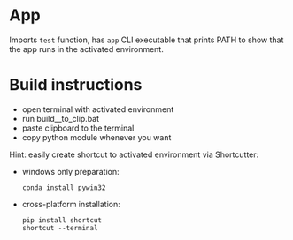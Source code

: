 # App

Imports `test` function, has `app` CLI executable that prints PATH to show that the app runs in the activated environment.


# Build instructions

* open terminal with activated environment
* run build__to_clip.bat
* paste clipboard to the terminal
* copy python module whenever you want


Hint: easily create shortcut to activated 
environment via Shortcutter:

* windows only preparation:

      conda install pywin32

* cross-platform installation:

      pip install shortcut
      shortcut --terminal
